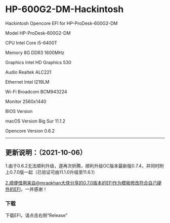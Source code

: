 # HP-600G2-DM-Hackintosh
Hackintosh Opencore EFI for HP-ProDesk-600G2-DM

Model            HP-ProDesk-600G2-DM

CPU              Intel Core i5-6400T

Memory           8G DDR3 1600MHz

Graphics         Intel HD Graphics 530

Audio            Realtek ALC221

Ethernet         Intel I219LM

Wi-Fi            Broadcom BCM943224

Monitor          2560x1440

BIOS Version      

macOS Version    Big Sur 11.1.2

Opencore Version   0.6.2

*******************************************************************************************************

## 更新说明：（2021-10-06）

1.由于0.6.2无法顺利升级，遂再次折腾，顺利升级OC版本最新版0.7.4，并同时附上0.7.0版一起（已验证可由11.1.0升级至11.6.1）

2.顺便借用来自@mraqkhan大侠分享的0.7.0版本的EFI作为模板修改符合自己硬件的EFI，一并感谢！


### 下载



下载EFI，请点击右侧“Release”
